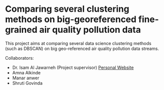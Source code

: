 # Comparing several clustering methods on big-georeferenced fine-grained air quality pollution data
This project aims at comparing several data science clustering methods (such as DBSCAN) on big geo-referenced air quality pollution data streams. 

Collaborators:
- Dr. Isam Al Jawarneh (Project supervisor)
  [Personal Website](https://isamaljawarneh.github.io/)
- Amna Alkinde
- Manar anwer
- Shruti Govinda  
